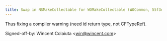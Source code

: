 ```yaml
---
title: Swap in NSMakeCollectable for WOMakeCollectable (WOCommon, 55f3d33)
---
```


Thus fixing a compiler warning (need id return type, not CFTypeRef).

Signed-off-by: Wincent Colaiuta &lt;win@wincent.com&gt;
